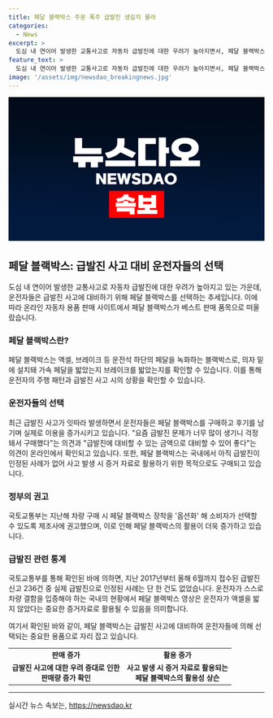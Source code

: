 ```yaml
---
title: 페달 블랙박스 주문 폭주 급발진 생길지 몰라
categories:
  - News
excerpt: >
  도심 내 연이어 발생한 교통사고로 자동차 급발진에 대한 우려가 높아지면서, 페달 블랙박스가 인기를 끌고 있다. 이 블랙박스는 브레이크를 밟았는지 확인 가능하며, 급발진 사고에 대비해 운전자들이 증가하고 있다. 아직까지 국내에서 급발진이 인정된 사례는 없지만, 이 영상은 운전자가 액셀을 밟지 않았다는 중요한 증거자료로 활용될 수 있다. 이에 국토교통부는 차량 구매 시 페달 블랙박스 장착을 옵션화 해 소비자가 선택할 수 있도록 제조사에 권고했다.
feature_text: >
  도심 내 연이어 발생한 교통사고로 자동차 급발진에 대한 우려가 높아지면서, 페달 블랙박스가 인기를 끌고 있다. 이 블랙박스는 브레이크를 밟았는지 확인 가능하며, 급발진 사고에 대비해 운전자들이 증가하고 있다. 아직까지 국내에서 급발진이 인정된 사례는 없지만, 이 영상은 운전자가 액셀을 밟지 않았다는 중요한 증거자료로 활용될 수 있다. 이에 국토교통부는 차량 구매 시 페달 블랙박스 장착을 옵션화 해 소비자가 선택할 수 있도록 제조사에 권고했다.
image: '/assets/img/newsdao_breakingnews.jpg'
---
```


<p><img src="/assets/img/newsdao_breakingnews.jpg" alt="flaretime 속보" /></p>

<h2 data-ke-size="size26">페달 블랙박스: 급발진 사고 대비 운전자들의 선택</h2>

<p data-ke-size="size16">도심 내 연이어 발생한 교통사고로 자동차 급발진에 대한 우려가 높아지고 있는 가운데, 운전자들은 급발진 사고에 대비하기 위해 페달 블랙박스를 선택하는 추세입니다. 이에 따라 온라인 자동차 용품 판매 사이트에서 페달 블랙박스가 베스트 판매 품목으로 떠올랐습니다.</p>

<h3 data-ke-size="size24">페달 블랙박스란?</h3>

<p data-ke-size="size16">페달 블랙박스는 액셀, 브레이크 등 운전석 하단의 페달을 녹화하는 블랙박스로, 의자 밑에 설치돼 가속 페달을 밟았는지 브레이크를 밟았는지를 확인할 수 있습니다. 이를 통해 운전자의 주행 패턴과 급발진 사고 시의 상황을 확인할 수 있습니다.</p>

<h3 data-ke-size="size24">운전자들의 선택</h3>

<p data-ke-size="size16">최근 급발진 사고가 잇따라 발생하면서 운전자들은 페달 블랙박스를 구매하고 후기를 남기며 실제로 이용을 증가시키고 있습니다. "요즘 급발진 문제가 너무 많이 생기니 걱정돼서 구매했다"는 의견과 "급발진에 대비할 수 있는 금액으로 대비할 수 있어 좋다"는 의견이 온라인에서 확인되고 있습니다. 또한, 페달 블랙박스는 국내에서 아직 급발진이 인정된 사례가 없어 사고 발생 시 증거 자료로 활용하기 위한 목적으로도 구매되고 있습니다.</p>

<h3 data-ke-size="size24">정부의 권고</h3>

<p data-ke-size="size16">국토교통부는 지난해 차량 구매 시 페달 블랙박스 장착을 '옵션화' 해 소비자가 선택할 수 있도록 제조사에 권고했으며, 이로 인해 페달 블랙박스의 활용이 더욱 증가하고 있습니다.</p>

<h3 data-ke-size="size24">급발진 관련 통계</h3>

<p data-ke-size="size16">국토교통부를 통해 확인된 바에 의하면, 지난 2017년부터 올해 6월까지 접수된 급발진 신고 236건 중 실제 급발진으로 인정된 사례는 단 한 건도 없었습니다. 운전자가 스스로 차량 결함을 입증해야 하는 국내의 현황에서 페달 블랙박스 영상은 운전자가 액셀을 밟지 않았다는 중요한 증거자료로 활용될 수 있음을 의미합니다.</p>

<p data-ke-size="size16">여기서 확인된 바와 같이, 페달 블랙박스는 급발진 사고에 대비하여 운전자들에 의해 선택되는 중요한 용품으로 자리 잡고 있습니다.</p>

<table>
    <tbody>
        <tr>
            <td style="text-align: center; height: 17px;"><b>판매 증가</b></td>
            <td style="text-align: center; height: 17px;"><b>활용 증가</b></td>
        </tr>
        <tr>
            <td style="text-align: center; height: 17px;"><b>급발진 사고에 대한 우려 증대로 인한<br>판매량 증가 확인</b></td>
            <td style="text-align: center; height: 17px;"><b>사고 발생 시 증거 자료로 활용되는<br>페달 블랙박스의 활용성 상슨</b></td>
        </tr>
    </tbody>
</table>

<p><hr></p>
실시간 뉴스 속보는, <a href="https://newsdao.kr" rel="dofollow">https://newsdao.kr</a>


